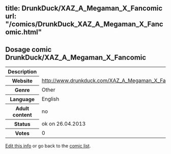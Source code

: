 title: DrunkDuck/XAZ_A_Megaman_X_Fancomic
url: "/comics/DrunkDuck_XAZ_A_Megaman_X_Fancomic.html"
---
Dosage comic DrunkDuck/XAZ_A_Megaman_X_Fancomic
-----------------------------------------

<p id="msg"></p>
<script type="text/javascript">
if (window.location.search === '?edit_info_mail=sent_ok') {
  var elem = document.getElementById("msg");
  elem.innerHTML = 'Edited information sucessfully sent.';
  elem.className = 'ok';
}
</script>
<table class="comicinfo">
<tr>
<th>Description</th><td></td>
</tr>
<tr>
<th>Website</th><td><a href="http://www.drunkduck.com/XAZ_A_Megaman_X_Fancomic/">http://www.drunkduck.com/XAZ_A_Megaman_X_Fancomic/</a></td>
</tr>
<tr>
<th>Genre</th><td>Other</td>
</tr>
<tr>
<th>Language</th><td>English</td>
</tr>
<tr>
<th>Adult content</th><td>no</td>
</tr>
<tr>
<th>Status</th><td>ok on 26.04.2013</td>
</tr>
<tr>
<th>Votes</th><td>0</td>
</tr>
</table>

[Edit this info](DrunkDuck_XAZ_A_Megaman_X_Fancomic_edit.html) or go back to the [comic list](../comic-index.html).
